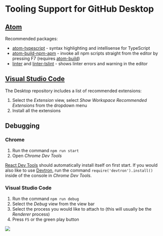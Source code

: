 # Tooling Support for GitHub Desktop

## [Atom](https://atom.io/)

Recommended packages:

* [atom-typescript](https://atom.io/packages/atom-typescript) - syntax
  highlighting and intellisense for TypeScript
* [atom-build-npm-apm](https://atom.io/packages/build-npm-apm) - invoke
  all npm scripts straight from the editor by pressing F7 (requires
  [atom-build](https://atom.io/packages/build))
* [linter](https://atom.io/packages/linter) and
  [linter-tslint](https://atom.io/packages/linter-tslint) - shows linter errors and warning in the editor

## [Visual Studio Code](https://code.visualstudio.com/)

The Desktop repository includes a list of recommended extensions:

1. Select the _Extension_ view, select *Show Workspace Recommended Extensions* from the dropdown menu
2. Install all the extensions

## Debugging

### Chrome

1. Run the command `npm run start`
2. Open _Chrome Dev Tools_

[React Dev Tools](https://chrome.google.com/webstore/detail/react-developer-tools/fmkadmapgofadopljbjfkapdkoienihi?hl=en) should automatically install itself on first start. If you would also like to use [Devtron](http://electron.atom.io/devtron/), run the command `require('devtron').install()` inside of the console in _Chrome Dev Tools_.

### Visual Studio Code

1. Run the command `npm run debug`
2. Select the _Debug_ view from the view bar
3. Select the process you would like to attach to (this will usually be the _Renderer_ process)
4. Press `F5` or the green play button

![](https://cloud.githubusercontent.com/assets/1715082/22712204/90ca44fa-ed49-11e6-9110-ffa9c1d4f752.jpg)


